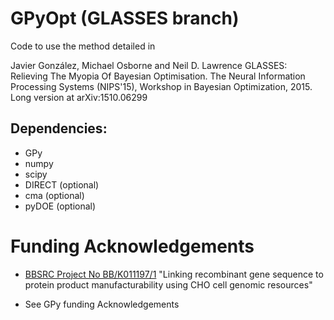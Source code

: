 GPyOpt (GLASSES branch)
======
 
Code to use the method detailed in 

Javier González, Michael Osborne and Neil D. Lawrence GLASSES: Relieving The Myopia Of Bayesian Optimisation. The Neural Information Processing Systems (NIPS'15), Workshop in Bayesian Optimization, 2015. Long version at arXiv:1510.06299

Dependencies:
------------------------
  - GPy
  - numpy
  - scipy
  - DIRECT (optional)
  - cma (optional)
  - pyDOE (optional)

Funding Acknowledgements
========================
* [BBSRC Project No BB/K011197/1](http://staffwww.dcs.shef.ac.uk/people/N.Lawrence/projects/recombinant/) "Linking recombinant gene sequence to protein product manufacturability using CHO cell genomic resources"

* See GPy funding Acknowledgements






